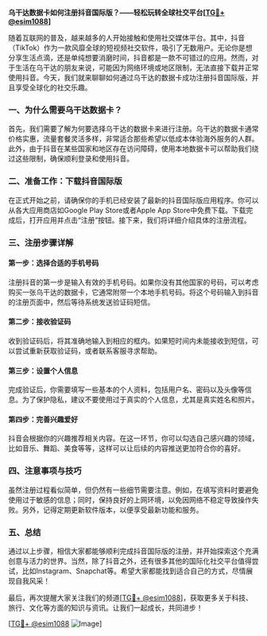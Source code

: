 **乌干达数据卡如何注册抖音国际版？——轻松玩转全球社交平台[[TG💪+ @esim1088](https://t.me/s/esim1088)]**

随着互联网的普及，越来越多的人开始接触和使用社交媒体平台。其中，抖音（TikTok）作为一款风靡全球的短视频社交软件，吸引了无数用户。无论你是想分享生活点滴，还是单纯想要消磨时间，抖音都是一款不可错过的应用。然而，对于生活在乌干达的朋友来说，可能因为网络环境或地区限制，无法直接下载并正常使用抖音。今天，我们就来聊聊如何通过乌干达的数据卡成功注册抖音国际版，并且享受全球化的社交乐趣。

### 一、为什么需要乌干达数据卡？

首先，我们需要了解为何要选择乌干达的数据卡来进行注册。乌干达的数据卡通常价格实惠，流量套餐灵活多样，非常适合那些希望以低成本体验海外服务的人群。此外，由于抖音在某些国家和地区存在访问障碍，使用本地数据卡可以帮助我们绕过这些限制，确保顺利登录和使用抖音。

### 二、准备工作：下载抖音国际版

在正式开始之前，请确保你的手机已经安装了最新的抖音国际版应用程序。你可以从各大应用商店如Google Play Store或者Apple App Store中免费下载。下载完成后，打开应用并点击“注册”按钮。接下来，我们将详细介绍具体的注册流程。

### 三、注册步骤详解

#### 第一步：选择合适的手机号码
注册抖音的第一步是输入有效的手机号码。如果你没有其他国家的号码，可以考虑购买一张乌干达的数据卡，它通常附带一个本地手机号码。将这个号码输入到抖音的注册页面中，然后等待系统发送验证码短信。

#### 第二步：接收验证码
收到验证码后，将其准确地输入到相应的框内。如果短时间内未能接收到短信，可以尝试重新获取验证码，或者联系客服寻求帮助。

#### 第三步：设置个人信息
完成验证后，你需要填写一些基本的个人资料，包括用户名、密码以及头像等信息。为了保护隐私，建议不要使用过于真实的个人信息，尤其是真实姓名和照片。

#### 第四步：完善兴趣爱好
抖音会根据你的兴趣推荐相关内容。在这一环节，你可以勾选自己感兴趣的领域，比如音乐、舞蹈、美食等等，这样可以让后续的内容推送更加符合你的喜好。

### 四、注意事项与技巧

虽然注册过程看似简单，但仍然有一些细节需要注意。例如，在填写资料时要避免使用过于敏感的信息；同时，保持良好的上网环境，以免因网络不稳定导致操作失败。另外，记得定期更新软件版本，以便享受最新功能和服务。

### 五、总结

通过以上步骤，相信大家都能够顺利完成抖音国际版的注册，并开始探索这个充满创意与活力的世界。当然，除了抖音之外，还有很多其他的国际化社交平台值得尝试，比如Instagram、Snapchat等。希望大家都能找到适合自己的方式，尽情展现自我风采！

最后，再次提醒大家关注我们的频道[[TG💪+ @esim1088](https://t.me/s/esim1088)]，获取更多关于科技、旅行、文化等方面的知识与资讯。让我们一起成长，共同进步！

[[TG💪+ @esim1088](https://t.me/s/esim1088) ![Image](https://i.postimg.cc/4NQfJmqS/Snipaste-2025-05-13-00-14-12.png)]